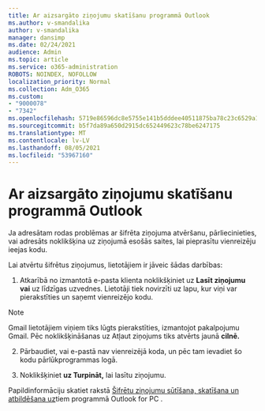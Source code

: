 ```yaml
---
title: Ar aizsargāto ziņojumu skatīšanu programmā Outlook
ms.author: v-smandalika
author: v-smandalika
manager: dansimp
ms.date: 02/24/2021
audience: Admin
ms.topic: article
ms.service: o365-administration
ROBOTS: NOINDEX, NOFOLLOW
localization_priority: Normal
ms.collection: Adm_O365
ms.custom:
- "9000078"
- "7342"
ms.openlocfilehash: 5719e86596dc8e5755e141b5dddee40511875ba78c23c6529a131e9cab118fc8
ms.sourcegitcommit: b5f7da89a650d2915dc652449623c78be6247175
ms.translationtype: MT
ms.contentlocale: lv-LV
ms.lasthandoff: 08/05/2021
ms.locfileid: "53967160"
---
```

# <a name="fix-problem-of-viewing-protected-message-in-outlook"></a>Ar aizsargāto ziņojumu skatīšanu programmā Outlook

Ja adresātam rodas problēmas ar šifrēta ziņojuma atvēršanu, pārliecinieties, vai adresāts noklikšķina uz ziņojumā esošās saites, lai pieprasītu vienreizēju ieejas kodu.

Lai atvērtu šifrētus ziņojumus, lietotājiem ir jāveic šādas darbības:

1. Atkarībā no izmantotā e-pasta klienta noklikšķiniet uz **Lasīt ziņojumu vai** uz līdzīgas uzvednes. Lietotāji tiek novirzīti uz lapu, kur viņi var pierakstīties un saņemt vienreizējo kodu.

> [!NOTE]
> Gmail lietotājiem viņiem tiks lūgts pierakstīties, izmantojot pakalpojumu Gmail. Pēc noklikšķināšanas uz Atļaut ziņojums tiks atvērts jaunā **cilnē.**

2. Pārbaudiet, vai e-pastā nav vienreizējā koda, un pēc tam ievadiet šo kodu pārlūkprogrammas logā.

3. Noklikšķiniet **uz Turpināt,** lai lasītu ziņojumu.

Papildinformāciju skatiet rakstā [Šifrētu ziņojumu sūtīšana, skatīšana un atbildēšana uz](https://support.microsoft.com/topic/send-view-and-reply-to-encrypted-messages-in-outlook-for-pc-eaa43495-9bbb-4fca-922a-df90dee51980)tiem programmā Outlook for PC .


